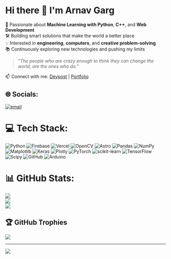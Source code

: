 # Hi there 👋 I'm Arnav Garg

🚀 Passionate about **Machine Learning with Python**, **C++**, and **Web Development**  
🛠️ Building smart solutions that make the world a better place  
💡 Interested in **engineering**, **computers**, and **creative problem-solving**  
📚 Continuously exploring new technologies and pushing my limits  

> *“The people who are crazy enough to think they can change the world, are the ones who do.”*

📫 Connect with me: [Devpost](https://devpost.com/gargarnav10) | [Portfolio](https://arnavg.vercel.app)

## 🌐 Socials:
[![email](https://img.shields.io/badge/Email-D14836?logo=gmail&logoColor=white)](mailto:gargarnav10@gmail.com) 

# 💻 Tech Stack:
![Python](https://img.shields.io/badge/python-3670A0?style=for-the-badge&logo=python&logoColor=ffdd54) ![Firebase](https://img.shields.io/badge/firebase-%23039BE5.svg?style=for-the-badge&logo=firebase) ![Vercel](https://img.shields.io/badge/vercel-%23000000.svg?style=for-the-badge&logo=vercel&logoColor=white) ![OpenCV](https://img.shields.io/badge/opencv-%23white.svg?style=for-the-badge&logo=opencv&logoColor=white) ![Astro](https://img.shields.io/badge/astro-%232C2052.svg?style=for-the-badge&logo=astro&logoColor=white) ![Pandas](https://img.shields.io/badge/pandas-%23150458.svg?style=for-the-badge&logo=pandas&logoColor=white) ![NumPy](https://img.shields.io/badge/numpy-%23013243.svg?style=for-the-badge&logo=numpy&logoColor=white) ![Matplotlib](https://img.shields.io/badge/Matplotlib-%23ffffff.svg?style=for-the-badge&logo=Matplotlib&logoColor=black) ![Keras](https://img.shields.io/badge/Keras-%23D00000.svg?style=for-the-badge&logo=Keras&logoColor=white) ![Plotly](https://img.shields.io/badge/Plotly-%233F4F75.svg?style=for-the-badge&logo=plotly&logoColor=white) ![PyTorch](https://img.shields.io/badge/PyTorch-%23EE4C2C.svg?style=for-the-badge&logo=PyTorch&logoColor=white) ![scikit-learn](https://img.shields.io/badge/scikit--learn-%23F7931E.svg?style=for-the-badge&logo=scikit-learn&logoColor=white) ![TensorFlow](https://img.shields.io/badge/TensorFlow-%23FF6F00.svg?style=for-the-badge&logo=TensorFlow&logoColor=white) ![Scipy](https://img.shields.io/badge/SciPy-%230C55A5.svg?style=for-the-badge&logo=scipy&logoColor=%white) ![GitHub](https://img.shields.io/badge/github-%23121011.svg?style=for-the-badge&logo=github&logoColor=white) ![Arduino](https://img.shields.io/badge/-Arduino-00979D?style=for-the-badge&logo=Arduino&logoColor=white)
# 📊 GitHub Stats:
![](https://github-readme-stats.vercel.app/api?username=ArnavGarg10&theme=gruvbox&hide_border=false&include_all_commits=true&count_private=true)<br/>
![](https://nirzak-streak-stats.vercel.app/?user=ArnavGarg10&theme=gruvbox&hide_border=false)<br/>
![](https://github-readme-stats.vercel.app/api/top-langs/?username=ArnavGarg10&theme=gruvbox&hide_border=false&include_all_commits=true&count_private=true&layout=compact)

## 🏆 GitHub Trophies
![](https://github-profile-trophy.vercel.app/?username=ArnavGarg10&theme=radical&no-frame=false&no-bg=true&margin-w=4)

---
[![](https://visitcount.itsvg.in/api?id=ArnavGarg10&icon=0&color=0)](https://visitcount.itsvg.in)

<!-- Proudly created with GPRM ( https://gprm.itsvg.in ) -->
